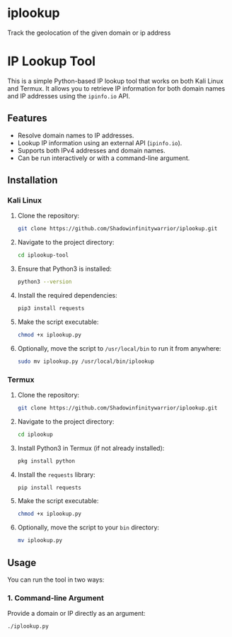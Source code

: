 # iplookup
Track the geolocation of the given domain or ip address
# IP Lookup Tool

This is a simple Python-based IP lookup tool that works on both Kali Linux and Termux. It allows you to retrieve IP information for both domain names and IP addresses using the `ipinfo.io` API.

## Features

- Resolve domain names to IP addresses.
- Lookup IP information using an external API (`ipinfo.io`).
- Supports both IPv4 addresses and domain names.
- Can be run interactively or with a command-line argument.

## Installation

### Kali Linux

1. Clone the repository:
    ```bash
    git clone https://github.com/Shadowinfinitywarrior/iplookup.git
    ```

2. Navigate to the project directory:
    ```bash
    cd iplookup-tool
    ```

3. Ensure that Python3 is installed:
    ```bash
    python3 --version
    ```

4. Install the required dependencies:
    ```bash
    pip3 install requests
    ```

5. Make the script executable:
    ```bash
    chmod +x iplookup.py
    ```

6. Optionally, move the script to `/usr/local/bin` to run it from anywhere:
    ```bash
    sudo mv iplookup.py /usr/local/bin/iplookup
    ```

### Termux

1. Clone the repository:
    ```bash
    git clone https://github.com/Shadowinfinitywarrior/iplookup.git
    ```

2. Navigate to the project directory:
    ```bash
    cd iplookup
    ```

3. Install Python3 in Termux (if not already installed):
    ```bash
    pkg install python
    ```

4. Install the `requests` library:
    ```bash
    pip install requests
    ```

5. Make the script executable:
    ```bash
    chmod +x iplookup.py
    ```

6. Optionally, move the script to your `bin` directory:
    ```bash
    mv iplookup.py
    ```

## Usage

You can run the tool in two ways:

### 1. Command-line Argument

Provide a domain or IP directly as an argument:
```bash
./iplookup.py
